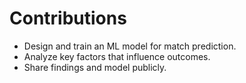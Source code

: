 # Contributions

- Design and train an ML model for match prediction.
- Analyze key factors that influence outcomes.
- Share findings and model publicly.
